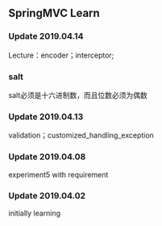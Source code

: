 SpringMVC Learn
---------------
### Update 2019.04.14
Lecture：encoder；interceptor;
### salt
salt必须是十六进制数，而且位数必须为偶数

### Update 2019.04.13
validation；customized_handling_exception

### Update 2019.04.08
experiment5 with requirement

### Update 2019.04.02
initially learning


